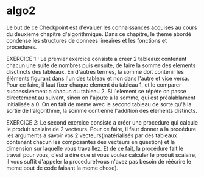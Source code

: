 # algo2
Le but de ce Checkpoint est d'evaluer les connaissances acquises au cours du deuxieme chapitre d'algorithmique. Dans ce chapitre, le theme abordé condense les structures de donnees lineaires et 
les fonctions et procedures.

 EXERCICE 1 :
 Le premier exercice consiste a creer 2 tableaux contenant chacun une suite de nombres puis ensuite, de faire la somme des elements disctincts des tableaux. En d'autres termes, la somme
 doit contenir les éléments figurant dans l'un des tableau et non dans l'autre et vice versa. 
 Pour ce faire, il faut fixer chaque element du tableau 1, et le comparer successivement a chacun du tableau 2. Si l'element se répète on passe directement au suivant, sinon on l'ajoute a la somme, qui
 est préalablament initialisée a 0.
 On en fait de meme avec le second tableau de sorte qu'à la sortie de l'algorithme, la somme contienne l'addition des elements distincts.

 EXERCICE 2:
 Le second exercice consiste a créer une procedure qui calcule le produit scalaire de 2 vecteurs. Pour ce faire, il faut donner a la procédure les arguments a savoir vos 2 vecteurs(matérialisés
 par des tableaux contenant chacun les composantes des vecteurs en question) et la dimension sur laquelle vous travaillez. Et de ce fait, la procédure fait le travail pour vous, c'est a dire que
 si vous voulez calculer le produit scalaire, il vous suffit d'appeler la procedure(vous n'avez pas besoin de réécrire le meme bout de code faisant la meme chose).
